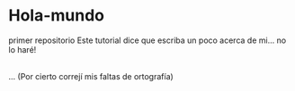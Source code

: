 # Hola-mundo
primer repositorio
Este tutorial dice que escriba un poco acerca de mi... no lo haré!

<br>... (Por cierto correjí mis faltas de ortografía)

